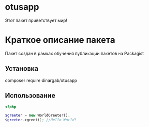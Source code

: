 # otusapp

Этот пакет приветствует мир!

# Краткое описание пакета

Пакет создан в рамках обучения публикации пакетов на Packagist

## Установка

composer require dinargab/otusapp

## Использование

```php
<?php

$greeter = new WorldGreeter();
$greeter->greet(); //Hello World!